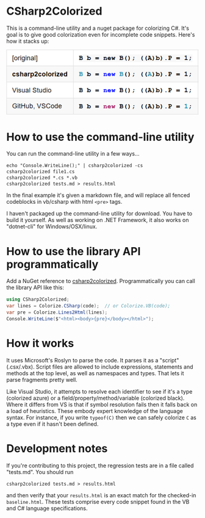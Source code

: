 # CSharp2Colorized

This is a command-line utility and a nuget package for colorizing C#. It's goal is to give good colorization even for incomplete code snippets. Here's how it stacks up:

![comparison](comparison.png)

# How to use the command-line utility

You can run the command-line utility in a few ways...

```
echo "Console.WriteLine();" | csharp2colorized -cs
csharp2colorized file1.cs
csharp2colorized *.cs *.vb
csharp2colorized tests.md > results.html
```

In the final example it's given a markdown file, and will replace all fenced codeblocks in vb/csharp with html `<pre>` tags.

I haven't packaged up the command-line utility for download. You have to build it yourself. As well as working on .NET Framework, it also works on "dotnet-cli" for Windows/OSX/linux.

# How to use the library API programmatically

Add a NuGet reference to [csharp2colorized](https://www.nuget.org/packages/csharp2colorized). Programmatically you can call the library API like this:

```csharp
using CSharp2Colorized;
var lines = Colorize.CSharp(code);  // or Colorize.VB(code);
var pre = Colorize.Lines2Html(lines);
Console.WriteLine($"<html><body>{pre}</body></html>");
```

# How it works

It uses Microsoft's Roslyn to parse the code. It parses it as a "script" (.csx/.vbx). Script files are allowed to include expressions, statements and methods at the top level, as well as namespaces and types. That lets it parse fragments pretty well.

Like Visual Studio, it attempts to resolve each identifier to see if it's a type (colorized azure) or a field/property/method/variable (colorized black). Where it differs from VS is that if symbol resolution fails then it falls back on a load of heuristics. These embody expert knowledge of the language syntax. For instance, if you write `typeof(C)` then we can safely colorize `C` as a type even if it hasn't been defined.

# Development notes

If you're contributing to this project, the regression tests are in a file called "tests.md". You should run

```
csharp2colorized tests.md > results.html
```

and then verify that your `results.html` is an exact match for the checked-in `baseline.html`. These tests comprise every code snippet found in the VB and C# language specifications.

